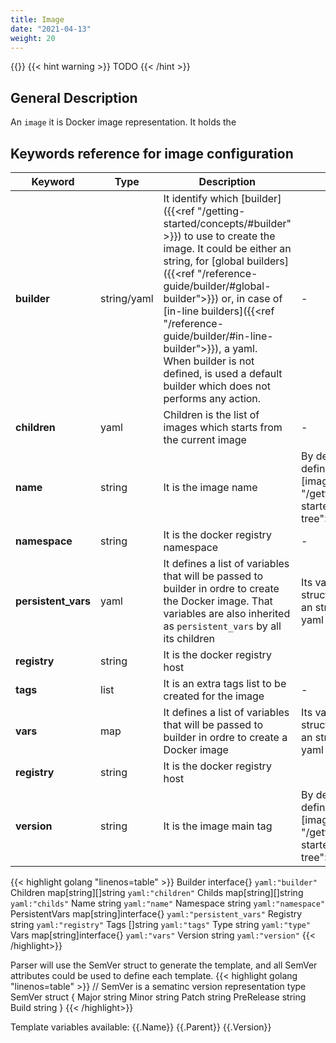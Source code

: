 ```yaml
---
title: Image
date: "2021-04-13"
weight: 20
---
```


{{<toc>}}
{{< hint warning >}}
TODO
{{< /hint >}}

## General Description
An `image` it is Docker image representation. It holds the


## Keywords reference for image configuration

|Keyword|Type|Description|Value|
|---|---|---|---|
|**builder**| string/yaml | It identify which [builder]({{<ref "/getting-started/concepts/#builder" >}}) to use to create the image. It could be either an string, for [global builders]({{<ref "/reference-guide/builder/#global-builder">}}) or, in case of [in-line builders]({{<ref "/reference-guide/builder/#in-line-builder">}}), a yaml.<br>When builder is not defined, is used a default builder which does not performs any action. | - |
|**children**| yaml | Children is the list of images which starts from the current image | - |
|**name**| string | It is the image name | By default its value is defined as the [image_tree]({{<ref "/getting-started/concepts/#image-tree">}}) name key |
|**namespace**| string| It is the docker registry namespace | - |
|**persistent_vars**| yaml | It defines a list of variables that will be passed to builder in ordre to create the Docker image. That variables are also inherited as `persistent_vars` by all its children | Its value is a key-value structure where the key is an string and its value a yaml object| - |
|**registry**| string | It is the docker registry host |
|**tags**| list | It is an extra tags list to be created for the image | - |
|**vars**| map | It defines a list of variables that will be passed to builder in ordre to create a Docker image | Its value is a key-value structure where the key is an string and its value a yaml object| - |
|**registry**| string | It is the docker registry host |
|**version**| string | It is the image main tag | By default its value is defined as the [image_tree]({{<ref "/getting-started/concepts/#image-tree">}}) version key |



{{< highlight golang "linenos=table" >}}
Builder        interface{}            `yaml:"builder"`
Children       map[string][]string    `yaml:"children"`
Childs         map[string][]string    `yaml:"childs"`
Name           string                 `yaml:"name"`
Namespace      string                 `yaml:"namespace"`
PersistentVars map[string]interface{} `yaml:"persistent_vars"`
Registry       string                 `yaml:"registry"`
Tags           []string               `yaml:"tags"`
Type           string                 `yaml:"type"`
Vars           map[string]interface{} `yaml:"vars"`
Version        string                 `yaml:"version"`
{{< /highlight>}}


Parser will use the SemVer struct to generate the template, and all SemVer attributes could be used to define each template.
{{< highlight golang "linenos=table" >}}
   // SemVer is a sematinc version representation
   type SemVer struct {
   	Major      string
   	Minor      string
   	Patch      string
   	PreRelease string
   	Build      string
   }
{{< /highlight>}}

Template variables available:
{{.Name}}
{{.Parent}}
{{.Version}}